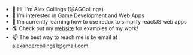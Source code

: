 - 👋 Hi, I’m Alex Collings (@AGCollings)
- 👀 I’m interested in Game Development and Web Apps
- 🌱 I’m currently learning how to use redux to simplify reactJS web apps
- 🌎 Check out my [website](http://acollings.ca) for examples of my work!
- 📫 The best way to reach me is by email at alexandercollings1@gmail.com

<!---
AGCollings/AGCollings is a ✨ special ✨ repository because its `README.md` (this file) appears on your GitHub profile.
You can click the Preview link to take a look at your changes.
--->
